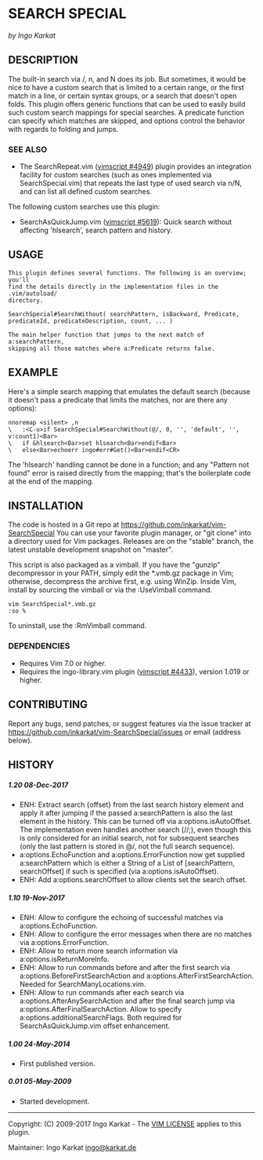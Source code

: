 SEARCH SPECIAL   
===============================================================================
_by Ingo Karkat_

DESCRIPTION
------------------------------------------------------------------------------

The built-in search via /, n, and N does its job. But sometimes, it
would be nice to have a custom search that is limited to a certain range, or
the first match in a line, or certain syntax groups, or a search that doesn't
open folds. This plugin offers generic functions that can be used to easily
build such custom search mappings for special searches. A predicate function
can specify which matches are skipped, and options control the behavior with
regards to folding and jumps.

### SEE ALSO

- The SearchRepeat.vim ([vimscript #4949](http://www.vim.org/scripts/script.php?script_id=4949)) plugin provides an integration
  facility for custom searches (such as ones implemented via
  SearchSpecial.vim) that repeats the last type of used search via n/N, and
  can list all defined custom searches.

The following custom searches use this plugin:

- SearchAsQuickJump.vim ([vimscript #5619](http://www.vim.org/scripts/script.php?script_id=5619)):
  Quick search without affecting 'hlsearch', search pattern and history.

USAGE
------------------------------------------------------------------------------

    This plugin defines several functions. The following is an overview; you'll
    find the details directly in the implementation files in the .vim/autoload/
    directory.

    SearchSpecial#SearchWithout( searchPattern, isBackward, Predicate, predicateId, predicateDescription, count, ... )

    The main helper function that jumps to the next match of a:searchPattern,
    skipping all those matches where a:Predicate returns false.

EXAMPLE
------------------------------------------------------------------------------

Here's a simple search mapping that emulates the default search (because it
doesn't pass a predicate that limits the matches, nor are there any options):

    nnoremap <silent> ,n
    \   :<C-u>if SearchSpecial#SearchWithout(@/, 0, '', 'default', '', v:count1)<Bar>
    \   if &hlsearch<Bar>set hlsearch<Bar>endif<Bar>
    \   else<Bar>echoerr ingo#err#Get()<Bar>endif<CR>

The 'hlsearch' handling cannot be done in a function; and any "Pattern not
found" error is raised directly from the mapping; that's the boilerplate code
at the end of the mapping.

INSTALLATION
------------------------------------------------------------------------------

The code is hosted in a Git repo at
    https://github.com/inkarkat/vim-SearchSpecial
You can use your favorite plugin manager, or "git clone" into a directory used
for Vim packages. Releases are on the "stable" branch, the latest unstable
development snapshot on "master".

This script is also packaged as a vimball. If you have the "gunzip"
decompressor in your PATH, simply edit the \*.vmb.gz package in Vim; otherwise,
decompress the archive first, e.g. using WinZip. Inside Vim, install by
sourcing the vimball or via the :UseVimball command.

    vim SearchSpecial*.vmb.gz
    :so %

To uninstall, use the :RmVimball command.

### DEPENDENCIES

- Requires Vim 7.0 or higher.
- Requires the ingo-library.vim plugin ([vimscript #4433](http://www.vim.org/scripts/script.php?script_id=4433)), version 1.019 or
  higher.

CONTRIBUTING
------------------------------------------------------------------------------

Report any bugs, send patches, or suggest features via the issue tracker at
https://github.com/inkarkat/vim-SearchSpecial/issues or email (address below).

HISTORY
------------------------------------------------------------------------------

##### 1.20    08-Dec-2017
- ENH: Extract search {offset} from the last search history element and apply
  it after jumping if the passed a:searchPattern is also the last element in
  the history. This can be turned off via a:options.isAutoOffset. The
  implementation even handles another search (//;), even though this is only
  considered for an initial search, not for subsequent searches (only the last
  pattern is stored in @/, not the full search sequence).
- a:options.EchoFunction and a:options.ErrorFunction now get supplied
  a:searchPattern which is either a String of a List of [searchPattern,
  searchOffset] if such is specified (via a:options.isAutoOffset).
- ENH: Add a:options.searchOffset to allow clients set the search offset.

##### 1.10    19-Nov-2017
- ENH: Allow to configure the echoing of successful matches via
  a:options.EchoFunction.
- ENH: Allow to configure the error messages when there are no matches via
  a:options.ErrorFunction.
- ENH: Allow to return more search information via a:options.isReturnMoreInfo.
- ENH: Allow to run commands before and after the first search via
  a:options.BeforeFirstSearchAction and a:options.AfterFirstSearchAction.
  Needed for SearchManyLocations.vim.
- ENH: Allow to run commands after each search via
  a:options.AfterAnySearchAction and after the final search jump via
  a:options.AfterFinalSearchAction. Allow to specify
  a:options.additionalSearchFlags. Both required for SearchAsQuickJump.vim
  offset enhancement.

##### 1.00    24-May-2014
- First published version.

##### 0.01    05-May-2009
- Started development.

------------------------------------------------------------------------------
Copyright: (C) 2009-2017 Ingo Karkat -
The [VIM LICENSE](http://vimdoc.sourceforge.net/htmldoc/uganda.html#license) applies to this plugin.

Maintainer:     Ingo Karkat <ingo@karkat.de>
